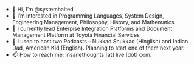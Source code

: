 - 👋 Hi, I’m @systemhalted
- 👀 I’m interested in Programming Languages, System Design, Engineering Management, Philosophy, History, and Mathematics
- 🌱 I currently lead Enterpise Integration Platforms and Document Management Platform at Toyota Financial Services
- 💞️ I used to host two Podcasts - Nukkad Shukkad (Hinglish) and Indian Dad, American Kid (English). Planning to start one of them next year.
- 📫 How to reach me: insanethoughts [at] live [dot] com.

<!---
systemhalted/systemhalted is a ✨ special ✨ repository because its `README.md` (this file) appears on your GitHub profile.
You can click the Preview link to take a look at your changes.
--->
